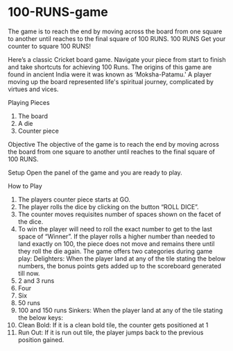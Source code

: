 # 100-RUNS-game
The game is to reach the end by moving across the board from one square to another until reaches to the final square of 100 RUNS.
100 RUNS
  	Get your counter to square 100 RUNS!
    
Here’s a classic Cricket board game.  Navigate your piece from start to finish and take shortcuts for achieving 100 Runs. The origins of this game are found in ancient India were it was known as ‘Moksha-Patamu.' A player moving up the board represented life's spiritual journey, complicated by virtues  and vices.

Playing Pieces
1.    The board
2.    A die
3.    Counter piece

Objective
The objective of the game is to reach the end by moving across the board from one square to another until reaches to the final square of 100 RUNS.

Setup
Open the panel of the game and you are ready to play.

How to Play
1.    The players counter piece starts at GO.
2.    The player rolls the dice by clicking on the button “ROLL DICE”.
3.    The counter moves requisites number of spaces shown on the facet of the dice.
4. To win the player will need to roll the exact number to get to the last space of “Winner”. If the player rolls a higher number than needed to land exactly on 100, the piece       does not move and remains there until they roll the die again.
 The game offers two categories during game play:
Delighters: When the player land at any of the tile stating the below numbers, the bonus points gets added up to the scoreboard generated till now.
1.    2 and 3 runs
2.    Four
3.    Six
4.    50 runs
5.    100 and 150 runs
 Sinkers: When the player land at any of the tile stating the below keys:
1.    Clean Bold: If it is a clean bold tile, the counter gets positioned at 1
2.    Run Out: If it is run out tile, the player jumps back to the previous position gained.

